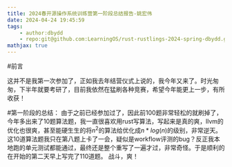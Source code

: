```yaml
---
title: 2024春开源操作系统训练营第一阶段总结报告-姚宏伟
date: 2024-04-24 19:45:59
tags: 
    - author:dbydd
    - repo:git@github.com:LearningOS/rust-rustlings-2024-spring-dbydd.git
mathjax: true
---
```


#前言

这并不是我第一次参加了，正如我去年结营仪式上说的，我今年又来了。时光匆匆，下半年就要考研了，目前我依然在猛刷各种竞赛，希望今年能更上一步，有所收获！

#第一阶段的总结：
由于之前已经参加过了，因此前100题非常轻松的就刷掉了，今年多出来了10题算法题，我一直很喜欢用rust写算法，写起来是真的爽，llvm的优化也很爽，甚至能硬生生的将$n^2$的算法给优化成$n*log(n)$的级别，非常逆天。这10道算法题我只在第八题上卡了一会，疑似是workflow评测的bug？反正我本地跑的单元测试都能通过，最终还是整个重写了一遍才过，非常奇怪。于是顺利的在开始的第二天早上写完了110道题。
战斗，爽！
